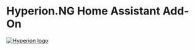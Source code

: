 # Hyperion.NG Home Assistant Add-On

[![Hyperion logo](https://raw.githubusercontent.com/bradsjm/hassio-addons/master/addon-hyperion-ng/logo.png)](https://hyperion-project.org/)
